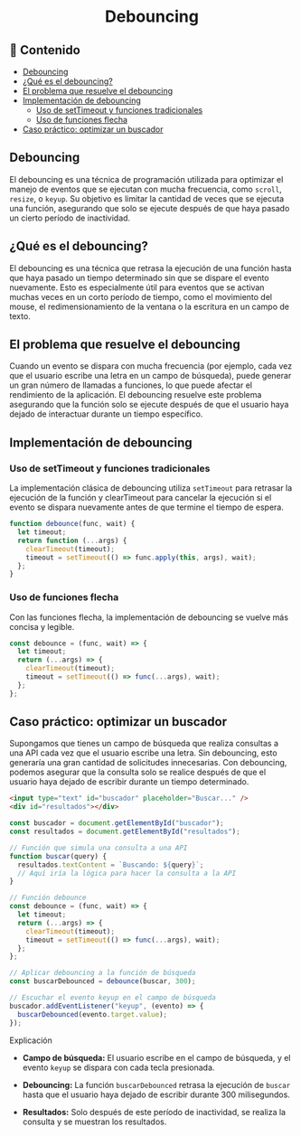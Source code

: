 <h1 align="center">Debouncing</h1>

<h2>📑 Contenido</h2>

- [Debouncing](#debouncing)
- [¿Qué es el debouncing?](#qué-es-el-debouncing)
- [El problema que resuelve el debouncing](#el-problema-que-resuelve-el-debouncing)
- [Implementación de debouncing](#implementación-de-debouncing)
  - [Uso de setTimeout y funciones tradicionales](#uso-de-settimeout-y-funciones-tradicionales)
  - [Uso de funciones flecha](#uso-de-funciones-flecha)
- [Caso práctico: optimizar un buscador](#caso-práctico-optimizar-un-buscador)

## Debouncing

El debouncing es una técnica de programación utilizada para optimizar el manejo de eventos que se ejecutan con mucha frecuencia, como `scroll`, `resize`, o `keyup`. Su objetivo es limitar la cantidad de veces que se ejecuta una función, asegurando que solo se ejecute después de que haya pasado un cierto período de inactividad.

## ¿Qué es el debouncing?

El debouncing es una técnica que retrasa la ejecución de una función hasta que haya pasado un tiempo determinado sin que se dispare el evento nuevamente. Esto es especialmente útil para eventos que se activan muchas veces en un corto período de tiempo, como el movimiento del mouse, el redimensionamiento de la ventana o la escritura en un campo de texto.

## El problema que resuelve el debouncing

Cuando un evento se dispara con mucha frecuencia (por ejemplo, cada vez que el usuario escribe una letra en un campo de búsqueda), puede generar un gran número de llamadas a funciones, lo que puede afectar el rendimiento de la aplicación. El debouncing resuelve este problema asegurando que la función solo se ejecute después de que el usuario haya dejado de interactuar durante un tiempo específico.

## Implementación de debouncing

### Uso de setTimeout y funciones tradicionales

La implementación clásica de debouncing utiliza `setTimeout` para retrasar la ejecución de la función y clearTimeout para cancelar la ejecución si el evento se dispara nuevamente antes de que termine el tiempo de espera.

```javascript
function debounce(func, wait) {
  let timeout;
  return function (...args) {
    clearTimeout(timeout);
    timeout = setTimeout(() => func.apply(this, args), wait);
  };
}
```

### Uso de funciones flecha

Con las funciones flecha, la implementación de debouncing se vuelve más concisa y legible.

```javascript
const debounce = (func, wait) => {
  let timeout;
  return (...args) => {
    clearTimeout(timeout);
    timeout = setTimeout(() => func(...args), wait);
  };
};
```

## Caso práctico: optimizar un buscador

Supongamos que tienes un campo de búsqueda que realiza consultas a una API cada vez que el usuario escribe una letra. Sin debouncing, esto generaría una gran cantidad de solicitudes innecesarias. Con debouncing, podemos asegurar que la consulta solo se realice después de que el usuario haya dejado de escribir durante un tiempo determinado.

```html
<input type="text" id="buscador" placeholder="Buscar..." />
<div id="resultados"></div>
```

```javascript
const buscador = document.getElementById("buscador");
const resultados = document.getElementById("resultados");

// Función que simula una consulta a una API
function buscar(query) {
  resultados.textContent = `Buscando: ${query}`;
  // Aquí iría la lógica para hacer la consulta a la API
}

// Función debounce
const debounce = (func, wait) => {
  let timeout;
  return (...args) => {
    clearTimeout(timeout);
    timeout = setTimeout(() => func(...args), wait);
  };
};

// Aplicar debouncing a la función de búsqueda
const buscarDebounced = debounce(buscar, 300);

// Escuchar el evento keyup en el campo de búsqueda
buscador.addEventListener("keyup", (evento) => {
  buscarDebounced(evento.target.value);
});
```

Explicación

- **Campo de búsqueda:** El usuario escribe en el campo de búsqueda, y el evento `keyup` se dispara con cada tecla presionada.

- **Debouncing:** La función `buscarDebounced` retrasa la ejecución de `buscar` hasta que el usuario haya dejado de escribir durante 300 milisegundos.

- **Resultados:** Solo después de este período de inactividad, se realiza la consulta y se muestran los resultados.
